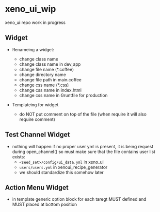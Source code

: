 xeno_ui_wip
===========

xeno_ui repo work in progress

## Widget

* Renameing a widget:
  * change class name
  * change class name in dev_app
  * change file name (*.coffee)
  * change directory name
  * change file path in main.coffee
  * change css name (*.css)
  * change css name in index.html
  * change css name in Gruntfile for production

* Templateing for widget
  * do NOT put comment on top of the file (when require it will also require comment)

## Test Channel Widget
* nothing will happen if no proper user yml is present, it is being request during open_channel()
  so must make sure that the file contains user list exists:
  * `<seed_set>/config/ui_data.yml` in xeno_ui
  * `users/users.yml` in xenoui_recipe_generator
  * we should standardize this somehow later
  
## Action Menu Widget
 * in template generic option block for each taregt MUST defined and MUST placed at bottom position
